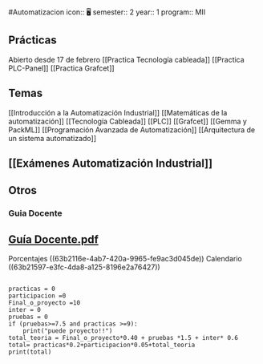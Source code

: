 #Automatizacion 
icon:: 🖥️
semester:: 2 
year:: 1
program:: MII
## Prácticas
Abierto desde 17 de febrero
[[Practica Tecnología cableada]]
[[Practica PLC-Panel]]
[[Practica Grafcet]]
## Temas
 [[Introducción a la Automatización Industrial]]
 [[Matemáticas de la automatización]]
 [[Tecnología Cableada]]
 [[PLC]]
 [[Grafcet]]
 [[Gemma y PackML]]
 [[Programación Avanzada de Automatización]]
 [[Arquitectura de un sistema automatizado]]
## [[Exámenes Automatización Industrial]]
 
## Otros

### Guia Docente
 [Guía Docente.pdf](../assets/Guía_Docente_1672613158860_0.pdf)
-
 Porcentajes ((63b2116e-4ab7-420a-9965-fe9ac3d045de))
 Calendario ((63b21597-e3fc-4da8-a125-8196e2a76427))

```run-python

practicas = 0
participacion =0
Final_o_proyecto =10
inter = 0
pruebas = 0
if (pruebas>=7.5 and practicas >=9):
	print("puede proyecto!!")
total_teoria = Final_o_proyecto*0.40 + pruebas *1.5 + inter* 0.6
total= practicas*0.2+participacion*0.05+total_teoria
print(total)
```
